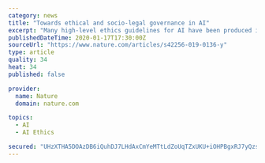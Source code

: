```yaml
---
category: news
title: "Towards ethical and socio-legal governance in AI"
excerpt: "Many high-level ethics guidelines for AI have been produced in the past few years. It is time to work towards concrete policies within the context of existing moral, legal and cultural values, say Andreas Theodorou and Virginia Dignum. Tubella, A. A., Theodorou, A., Dignum, F. & Dignum, V. In Proc. Twenty-Eighth International Joint Conference ..."
publishedDateTime: 2020-01-17T17:30:00Z
sourceUrl: "https://www.nature.com/articles/s42256-019-0136-y"
type: article
quality: 34
heat: 34
published: false

provider:
  name: Nature
  domain: nature.com

topics:
  - AI
  - AI Ethics

secured: "UHzXTHA5DOAzDB6iQuhDJ7LHdAxCmYeMTtLdZoUqTZxUKU+iOHPBgxRJ7yQzsIJPNPaJZ4Fci80sP6Lr/iO04ITItg6wEfVOeqTtDjD4MKcvB05BM/A8WdCF0a3+T7WBcrl6mfPtytwCdvTTcTkoAi+YSdPXcuAzvjS6O3kAyX7xF3kXgAxKkTD1945gYVKHalCLIZ4jFDiR2L3kr9J1Tg7ZfpR4XHohn+qydbY1TPO1ljrDndRZEae4TfIcBarRXhiS+slWdLSmYETeMGcokNC6r77z0LVK5Oc0voYwXJg=;HOD6WE3N0EDto4S2fXEhTQ=="
---
```


